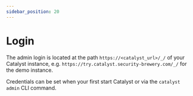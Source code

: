 ```yaml
---
sidebar_position: 20
---
```


# Login

The admin login is located at the path `https://<catalyst_url>/_/` of your Catalyst instance,
e.g. `https://try.catalyst.security-brewery.com/_/` for the demo instance.

Credentials can be set when your first start Catalyst or via the `catalyst admin` CLI command.